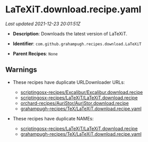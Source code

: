 # LaTeXiT.download.recipe.yaml

_Last updated 2021-12-23 20:01:51Z_

- **Description**: Downloads the latest version of LaTeXiT.

- **Identifier**: `com.github.grahampugh.recipes.download.LaTeXiT`

- **Parent Recipes**: `None`


## Warnings

- These recipes have duplicate URLDownloader URLs:
    - [scriptingosx-recipes/Excalibur/Excalibur.download.recipe](/autopkg-dupe-tracker/scriptingosx-recipes/Excalibur/Excalibur.download.recipe)
    - [scriptingosx-recipes/LaTeXiT/LaTeXiT.download.recipe](/autopkg-dupe-tracker/scriptingosx-recipes/LaTeXiT/LaTeXiT.download.recipe)
    - [orchard-recipes/AuriStor/AuriStor.download.recipe](/autopkg-dupe-tracker/orchard-recipes/AuriStor/AuriStor.download.recipe)
    - [grahampugh-recipes/TeX/LaTeXiT.download.recipe.yaml](/autopkg-dupe-tracker/grahampugh-recipes/TeX/LaTeXiT.download.recipe.yaml)

- These recipes have duplicate NAMEs:
    - [scriptingosx-recipes/LaTeXiT/LaTeXiT.download.recipe](/autopkg-dupe-tracker/scriptingosx-recipes/LaTeXiT/LaTeXiT.download.recipe)
    - [grahampugh-recipes/TeX/LaTeXiT.download.recipe.yaml](/autopkg-dupe-tracker/grahampugh-recipes/TeX/LaTeXiT.download.recipe.yaml)